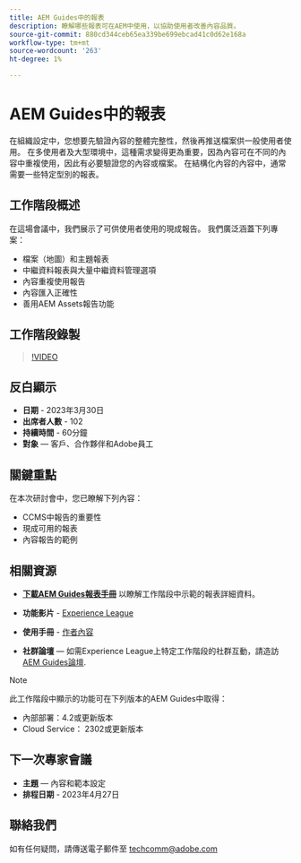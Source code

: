 ```yaml
---
title: AEM Guides中的報表
description: 瞭解哪些報表可在AEM中使用，以協助使用者改善內容品質。
source-git-commit: 880cd344ceb65ea339be699ebcad41c0d62e168a
workflow-type: tm+mt
source-wordcount: '263'
ht-degree: 1%

---
```


# AEM Guides中的報表

在組織設定中，您想要先驗證內容的整體完整性，然後再推送檔案供一般使用者使用。 在多使用者及大型環境中，這種需求變得更為重要，因為內容可在不同的內容中重複使用，因此有必要驗證您的內容或檔案。 在結構化內容的內容中，通常需要一些特定型別的報表。


## 工作階段概述

在這場會議中，我們展示了可供使用者使用的現成報告。 我們廣泛涵蓋下列專案：
- 檔案（地圖）和主題報表
- 中繼資料報表與大量中繼資料管理選項
- 內容重複使用報告
- 內容匯入正確性
- 善用AEM Assets報告功能


## 工作階段錄製

>[!VIDEO](https://video.tv.adobe.com/v/3417529/guides--reporting-reporting?quality=12&learn=on)


## 反白顯示

- **日期** - 2023年3月30日
- **出席者人數** - 102
- **持續時間** - 60分鐘
- **對象**  — 客戶、合作夥伴和Adobe員工


## 關鍵重點

在本次研討會中，您已瞭解下列內容：
- CCMS中報告的重要性
- 現成可用的報表
- 內容報告的範例


## 相關資源

- **[下載AEM Guides報表手冊](./assets/aem-guides-expert-session-reports-documentation.pdf)** 以瞭解工作階段中示範的報表詳細資料。

- **功能影片** -  [Experience League](https://experienceleague.adobe.com/docs/experience-manager-guides-learn/videos/output-generation/working-with-reports.html?lang=en)

- **使用手冊** - [作者內容](https://help.adobe.com/en_US/xml-documentation-for-adobe-experience-manager/index.html#t=DXML-master-map%2Freports-intro.html)

- **社群論壇**  — 如需Experience League上特定工作階段的社群互動，請造訪  [AEM Guides論壇](https://experienceleaguecommunities.adobe.com/t5/experience-manager-guides/bd-p/xml-documentation-discussions).

>[!NOTE]
>
> 此工作階段中顯示的功能可在下列版本的AEM Guides中取得：
> - 內部部署：4.2或更新版本
> - Cloud Service： 2302或更新版本


## 下一次專家會議

- **主題**  — 內容和範本設定
- **排程日期** - 2023年4月27日


## 聯絡我們

如有任何疑問，請傳送電子郵件至 <techcomm@adobe.com>
